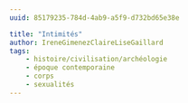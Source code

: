 ```yaml
---
uuid: 85179235-784d-4ab9-a5f9-d732bd65e38e

title: "Intimités"
author: IreneGimenezClaireLiseGaillard
tags:
    - histoire/civilisation/archéologie
    - époque contemporaine
    - corps
    - sexualités
---
```

